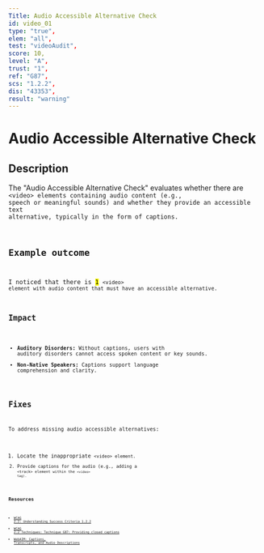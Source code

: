 ```yaml
---
Title: Audio Accessible Alternative Check
id: video_01
type: "true",
elem: "all",
test: "videoAudit",
score: 10,
level: "A",
trust: "1",
ref: "G87",
scs: "1.2.2",
dis: "43353",
result: "warning"
---
```


# Audio Accessible Alternative Check

## Description

The "Audio Accessible Alternative Check" evaluates whether there are <code>&lt;video&gt;</mark> elements containing audio content (e.g., speech or meaningful sounds) and whether they provide an accessible text alternative, typically in the form of captions.

## Example outcome

I noticed that there is <mark>1</mark> <code>&lt;video&gt;</mark> element with audio content that must have an accessible alternative.

## Impact

- **Auditory Disorders:** Without captions, users with auditory disorders cannot access spoken content or key sounds.
- **Non-Native Speakers:** Captions support language comprehension and clarity.

## Fixes

To address missing audio accessible alternatives:

1. Locate the inappropriate <code>&lt;video&gt;</mark> element.
2. Provide captions for the audio (e.g., adding a <code>&lt;track&gt;</mark> element within the <code>&lt;video&gt;</mark> tag).

## Resources

- [WCAG 2.2: Understanding Success Criteria 1.2.2](https://www.w3.org/WAI/WCAG22/Understanding/captions-prerecorded)
- [WCAG 2.2 Techniques: Technique G87: Providing closed captions](https://www.w3.org/WAI/WCAG22/Techniques/general/G87)
- [WebAIM: Captions, Transcripts, and Audio Descriptions](https://webaim.org/techniques/captions/)
